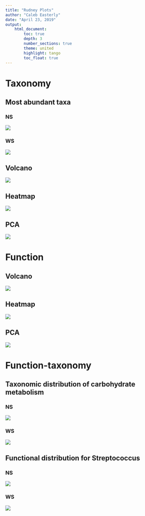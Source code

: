 ```yaml
---
title: "Rudney Plots"
author: "Caleb Easterly"
date: "April 23, 2019"
output:
    html_document:
        toc: true
        depth: 3
        number_sections: true
        theme: united
        highlight: tango
        toc_float: true
---
```




# Taxonomy

## Most abundant taxa

### NS
![](mqome_outputs/plots/tax_bar_ns.png)


### WS
![](mqome_outputs/plots/tax_bar_ws.png)

## Volcano

![](mqome_outputs/plots/tax_volcano.png)

## Heatmap

![](mqome_outputs/plots/tax_heatmap.png)

## PCA

![](mqome_outputs/plots/tax_pca.png)

# Function

## Volcano

![](mqome_outputs/plots/func_volcano.png)

## Heatmap

![](mqome_outputs/plots/func_heatmap.png)

## PCA

![](mqome_outputs/plots/func_pca.png)


# Function-taxonomy

## Taxonomic distribution of carbohydrate metabolism

### NS

![](mqome_outputs/plots/tf_carbo_ns.png)

### WS

![](mqome_outputs/plots/tf_carbo_ws.png)

## Functional distribution for Streptococcus

### NS

![](mqome_outputs/plots/tf_strep_ns.png)

### WS

![](mqome_outputs/plots/tf_strep_ws.png)
